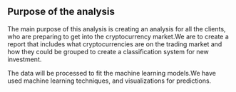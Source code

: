 ## Purpose of the analysis

The main purpose of this analysis is creating an analysis for all the clients, who are preparing to get into the cryptocurrency market.We are to create a report that includes what cryptocurrencies are on the trading market and how they could be grouped to create a classification system for new investment.

The data will be processed to fit the machine learning models.We have used machine learning techniques, and visualizations for predictions.